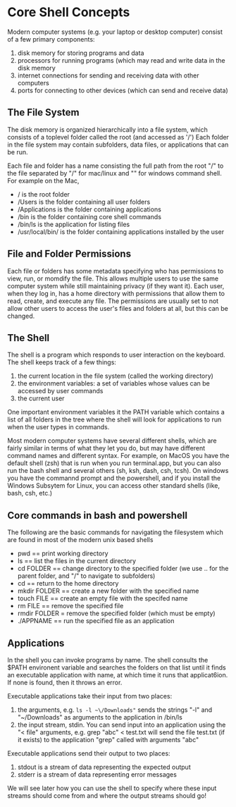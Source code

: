 # Core Shell Concepts

Modern computer systems (e.g. your laptop or desktop computer) consist of a few primary components:
1. disk memory for storing programs and data
2. processors for running programs (which may read and write data in the disk memory
3. internet connections for sending and receiving data with other computers 
4. ports for connecting to other devices (which can send and receive data)

## The File System
The disk memory is organized hierarchically into a file system,
which consists of a toplevel folder called the root (and accessed as '/')
Each folder in the file system may contain subfolders, data files, or applications that can be run.

Each file and folder has a name consisting the full path from the root "/" to the file separated by "/" for mac/linux and "\" for windows command shell.
For example on the Mac, 
* / is the root folder
* /Users is the folder containing all user folders
* /Applications is the folder containing applications
* /bin is the folder containing core shell commands
* /bin/ls is the application for listing files
* /usr/local/bin/ is the folder containing applications installed by the user

## File and Folder Permissions
Each file or folders has some metadata specifying who has permissions to view, run, or momdify the file.
This allows multiple users to use the same computer system while still maintaining privacy (if they want it).
Each user, when they log in, has a home directory with permissions that allow them to read, create, and execute any file.
The permissions are usually set to not allow other users to access the user's files and folders at all, but this can be changed.

## The Shell 
The shell is a program which responds to user interaction on the keyboard.
The shell keeps track of a few things:
1. the current location in the file system (called the working directory)
2. the environment variables: a set of variables whose values can be accessed by user commands
3. the current user

One important environment variables it the PATH variable which contains a list of all folders in the tree
where the shell will look for applications to run when the user types in commands.

Most modern computer systems have several different shells, which are fairly similar in terms of what they let you do, but may have different command names and different syntax. For example, on MacOS you have the default shell (zsh) that is run when you run terminal.app, but you can also run the bash shell and several others (sh, ksh, dash, csh, tcsh). On windows you have the commannd prompt and the powershell, and if you install the Windows Subsytem for Linux, you can access other standard shells (like, bash, csh, etc.)

## Core commands in bash and powershell
The following are the basic commands for navigating the filesystem which are found in most of the modern unix based shells

* pwd == print working directory
* ls  == list the files in the current directory
* cd FOLDER == change directory to the specified folder (we use .. for the parent folder, and "/" to navigate to subfolders)
* cd == return to the home directory
* mkdir FOLDER == create a new folder with the specified name
* touch FILE == create an empty file with the specifed name
* rm FILE == remove the specified file
* rmdir FOLDER = remove the specified folder (which must be empty)
* ./APPNAME == run the specified file as an application


## Applications
In the shell you can invoke programs by name. The shell consults the $PATH environent variable and searches the folders on that list until it finds an executable application with name, at which time it runs that applicat6ion.  If none is found, then it throws an error.

Executable applications take their input from two places:
1. the arguments, e.g. ```ls -l ~\/Downloads"``` sends the strings "-l" and "~\/Downloads" as arguments to the application in /bin/ls
2. the input stream, stdin.  You can send input into an application using the "< file" arguments, e.g. grep "abc" < test.txt will send the file test.txt (if it exists) to the application "grep" called with arguments "abc"

Executable applications send their output to two places:
1. stdout is a stream of data representing the expected output
2. stderr is a stream of data representing error messages

We will see later how you can use the shell to specify where these input streams should come from and where the output streams should go!


